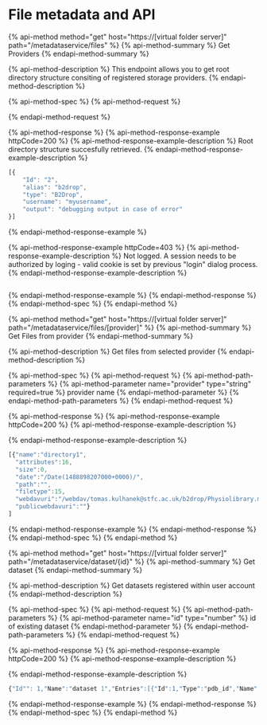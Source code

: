 # File metadata and API

{% api-method method="get" host="https://\[virtual folder server\]" path="/metadataservice/files" %}
{% api-method-summary %}
Get Providers
{% endapi-method-summary %}

{% api-method-description %}
This endpoint allows you to get root directory structure consiting of registered storage providers.
{% endapi-method-description %}

{% api-method-spec %}
{% api-method-request %}

{% endapi-method-request %}

{% api-method-response %}
{% api-method-response-example httpCode=200 %}
{% api-method-response-example-description %}
Root directory structure succesfully retrieved.
{% endapi-method-response-example-description %}

```javascript
[{
    "Id": "2",
    "alias": "b2drop",
    "type": "B2Drop",
    "username": "myusername",
    "output": "debugging output in case of error"
}]
```
{% endapi-method-response-example %}

{% api-method-response-example httpCode=403 %}
{% api-method-response-example-description %}
Not logged. A session needs to be authorized by loging - valid cookie is set by previous "login" dialog process.
{% endapi-method-response-example-description %}

```javascript

```
{% endapi-method-response-example %}
{% endapi-method-response %}
{% endapi-method-spec %}
{% endapi-method %}

{% api-method method="get" host="https://\[virtual folder server\]" path="/metadataservice/files/\[provider\]" %}
{% api-method-summary %}
Get Files from provider
{% endapi-method-summary %}

{% api-method-description %}
Get files from selected provider
{% endapi-method-description %}

{% api-method-spec %}
{% api-method-request %}
{% api-method-path-parameters %}
{% api-method-parameter name="provider" type="string" required=true %}
provider name
{% endapi-method-parameter %}
{% endapi-method-path-parameters %}
{% endapi-method-request %}

{% api-method-response %}
{% api-method-response-example httpCode=200 %}
{% api-method-response-example-description %}

{% endapi-method-response-example-description %}

```javascript
[{"name":"directory1",
  "attributes":16,
  "size":0,
  "date":"/Date(1488898207000+0000)/",
  "path":"",
  "filetype":15,
  "webdavuri":"/webdav/tomas.kulhanek@stfc.ac.uk/b2drop/Physiolibrary.models",
  "publicwebdavuri":""}
]
```
{% endapi-method-response-example %}
{% endapi-method-response %}
{% endapi-method-spec %}
{% endapi-method %}

{% api-method method="get" host="https://\[virtual folder server\]" path="/metadataservice/dataset/{id}" %}
{% api-method-summary %}
Get dataset
{% endapi-method-summary %}

{% api-method-description %}
Get datasets registered within user account
{% endapi-method-description %}

{% api-method-spec %}
{% api-method-request %}
{% api-method-path-parameters %}
{% api-method-parameter name="id" type="number" %}
id of existing dataset
{% endapi-method-parameter %}
{% endapi-method-path-parameters %}
{% endapi-method-request %}

{% api-method-response %}
{% api-method-response-example httpCode=200 %}
{% api-method-response-example-description %}

{% endapi-method-response-example-description %}

```javascript
{"Id"": 1,"Name":"dataset 1","Entries":[{"Id":1,"Type":"pdb_id","Name":"2hhd"}]}
```
{% endapi-method-response-example %}
{% endapi-method-response %}
{% endapi-method-spec %}
{% endapi-method %}

